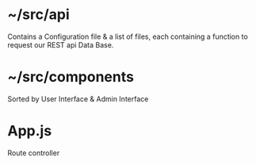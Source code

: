 # ~/src/api
Contains a Configuration file & a list of files, each containing a function to request our REST api Data Base.

# ~/src/components
Sorted by User Interface & Admin Interface


# App.js
Route controller